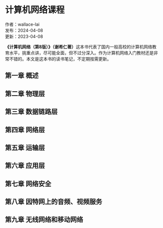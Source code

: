 # 计算机网络课程

作者：wallace-lai <br/>
发布：2024-04-08 <br/>
更新：2023-04-08 <br/>

<b>《计算机网络（第8版）》（谢希仁著）</b>这本书代表了国内一般高校的计算机网络教育水平，挑重点讲，尽可能全面，但不过分深入。作为计算机网络入门教材还是非常不错的。本文是这本书的读书笔记，不定期按需更新。

## 第一章 概述

## 第二章 物理层

## 第三章 数据链路层

## 第四章 网络层

## 第五章 运输层

## 第六章 应用层

## 第七章 网络安全

## 第八章 因特网上的音频、视频服务

## 第九章 无线网络和移动网络
